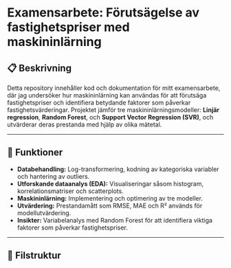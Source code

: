 # Examensarbete: Förutsägelse av fastighetspriser med maskininlärning

## 📋 Beskrivning
Detta repository innehåller kod och dokumentation för mitt examensarbete, där jag undersöker hur maskininlärning kan användas för att förutsäga fastighetspriser och identifiera betydande faktorer som påverkar fastighetsvärderingar. Projektet jämför tre maskininlärningsmodeller: **Linjär regression**, **Random Forest**, och **Support Vector Regression (SVR)**, och utvärderar deras prestanda med hjälp av olika mätetal.

---

## 🚀 Funktioner
- **Databehandling:** Log-transformering, kodning av kategoriska variabler och hantering av outliers.
- **Utforskande dataanalys (EDA):** Visualiseringar såsom histogram, korrelationsmatriser och scatterplots.
- **Maskininlärning:** Implementering och optimering av tre modeller.
- **Utvärdering:** Prestandamått som RMSE, MAE och R² används för modellutvärdering.
- **Insikter:** Variabelanalys med Random Forest för att identifiera viktiga faktorer som påverkar fastighetspriser.

---

## 📂 Filstruktur
